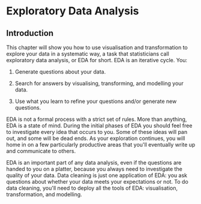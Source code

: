 # Exploratory Data Analysis

## Introduction

This chapter will show you how to use visualisation and transformation to explore your data in a systematic way, a task that statisticians call exploratory data analysis, or EDA for short. EDA is an iterative cycle. You:

1. Generate questions about your data.

1. Search for answers by visualising, transforming, and modelling your data.

1. Use what you learn to refine your questions and/or generate new questions.

EDA is not a formal process with a strict set of rules. More than anything, EDA is a state of mind. During the initial phases of EDA you should feel free to investigate every idea that occurs to you. Some of these ideas will pan out, and some will be dead ends. As your exploration continues, you will home in on a few particularly productive areas that you'll eventually write up and communicate to others.

EDA is an important part of any data analysis, even if the questions are handed to you on a platter, because you always need to investigate the quality of your data. Data cleaning is just one application of EDA: you ask questions about whether your data meets your expectations or not. To do data cleaning, you'll need to deploy all the tools of EDA: visualisation, transformation, and modelling.

<!-- ### Prerequisites -->

<!-- In this chapter we'll combine what you've learned about dplyr and ggplot2 to interactively ask questions, answer them with data, and then ask new questions. -->

<!-- ```{r setup, message = FALSE} -->
<!-- library(tidyverse) -->
<!-- ``` -->

<!-- ## Questions -->

<!-- > "There are no routine statistical questions, only questionable statistical -->
<!-- > routines." --- Sir David Cox -->

<!-- > "Far better an approximate answer to the right question, which is often -->
<!-- > vague, than an exact answer to the wrong question, which can always be made -->
<!-- > precise." --- John Tukey -->

<!-- Your goal during EDA is to develop an understanding of your data. The easiest way to do this is to use questions as tools to guide your investigation. When you ask a question, the question focuses your attention on a specific part of your dataset and helps you decide which graphs, models, or transformations to make. -->

<!-- EDA is fundamentally a creative process. And like most creative processes, the key to asking _quality_ questions is to generate a large _quantity_ of questions. It is difficult to ask revealing questions at the start of your analysis because you do not know what insights are contained in your dataset. On the other hand, each new question that you ask will expose you to a new aspect of your data and increase your chance of making a discovery. You can quickly drill down into the most interesting parts of your data---and develop a set of thought-provoking questions---if you follow up each question with a new question based on what you find. -->

<!-- There is no rule about which questions you should ask to guide your research. However, two types of questions will always be useful for making discoveries within your data. You can loosely word these questions as: -->

<!-- 1. What type of variation occurs within my variables? -->

<!-- 1. What type of covariation occurs between my variables? -->

<!-- The rest of this chapter will look at these two questions. I'll explain what variation and covariation are, and I'll show you several ways to answer each question. To make the discussion easier, let's define some terms:  -->

<!-- *   A __variable__ is a quantity, quality, or property that you can measure.  -->

<!-- *   A __value__ is the state of a variable when you measure it. The value of a -->
<!--     variable may change from measurement to measurement. -->

<!-- *   An __observation__ is a set of measurements made under similar conditions -->
<!--     (you usually make all of the measurements in an observation at the same  -->
<!--     time and on the same object). An observation will contain several values,  -->
<!--     each associated with a different variable. I'll sometimes refer to  -->
<!--     an observation as a data point. -->

<!-- *   __Tabular data__ is a set of values, each associated with a variable and an -->
<!--     observation. Tabular data is _tidy_ if each value is placed in its own -->
<!--     "cell", each variable in its own column, and each observation in its own  -->
<!--     row.  -->

<!-- So far, all of the data that you've seen has been tidy. In real-life, most data isn't tidy, so we'll come back to these ideas again in [tidy data]. -->

<!-- ## Variation -->

<!-- **Variation** is the tendency of the values of a variable to change from measurement to measurement. You can see variation easily in real life; if you measure any continuous variable twice, you will get two different results. This is true even if you measure quantities that are constant, like the speed of light. Each of your measurements will include a small amount of error that varies from measurement to measurement. Categorical variables can also vary if you measure across different subjects (e.g. the eye colors of different people), or different times (e.g. the energy levels of an electron at different moments).  -->
<!-- Every variable has its own pattern of variation, which can reveal interesting information. The best way to understand that pattern is to visualise the distribution of the variable's values. -->

<!-- ### Visualising distributions -->

<!-- How you visualise the distribution of a variable will depend on whether the variable is categorical or continuous. A variable is **categorical** if it can only take one of a small set of values. In R, categorical variables are usually saved as factors or character vectors. To examine the distribution of a categorical variable, use a bar chart: -->

<!-- ```{r} -->
<!-- ggplot(data = diamonds) + -->
<!--   geom_bar(mapping = aes(x = cut)) -->
<!-- ``` -->

<!-- The height of the bars displays how many observations occurred with each x value. You can compute these values manually with `dplyr::count()`: -->

<!-- ```{r} -->
<!-- diamonds %>%  -->
<!--   count(cut) -->
<!-- ``` -->

<!-- A variable is **continuous** if it can take any of an infinite set of ordered values. Numbers and date-times are two examples of continuous variables. To examine the distribution of a continuous variable, use a histogram: -->

<!-- ```{r} -->
<!-- ggplot(data = diamonds) + -->
<!--   geom_histogram(mapping = aes(x = carat), binwidth = 0.5) -->
<!-- ``` -->

<!-- You can compute this by hand by combining `dplyr::count()` and `ggplot2::cut_width()`: -->

<!-- ```{r} -->
<!-- diamonds %>%  -->
<!--   count(cut_width(carat, 0.5)) -->
<!-- ``` -->

<!-- A histogram divides the x-axis into equally spaced bins and then uses the height of a bar to display the number of observations that fall in each bin. In the graph above, the tallest bar shows that almost 30,000 observations have a `carat` value between 0.25 and 0.75, which are the left and right edges of the bar.  -->

<!-- You can set the width of the intervals in a histogram with the `binwidth` argument, which is measured in the units of the `x` variable. You should always explore a variety of binwidths when working with histograms, as different binwidths can reveal different patterns. For example, here is how the graph above looks when we zoom into just the diamonds with a size of less than three carats and choose a smaller binwidth. -->

<!-- ```{r} -->
<!-- smaller <- diamonds %>%  -->
<!--   filter(carat < 3) -->

<!-- ggplot(data = smaller, mapping = aes(x = carat)) + -->
<!--   geom_histogram(binwidth = 0.1) -->
<!-- ``` -->

<!-- If you wish to overlay multiple histograms in the same plot, I recommend using `geom_freqpoly()` instead of `geom_histogram()`. `geom_freqpoly()` performs the same calculation as `geom_histogram()`, but instead of displaying the counts with bars, uses lines instead. It's much easier to understand overlapping lines than bars. -->

<!-- ```{r} -->
<!-- ggplot(data = smaller, mapping = aes(x = carat, colour = cut)) + -->
<!--   geom_freqpoly(binwidth = 0.1) -->
<!-- ``` -->

<!-- There are a few challenges with this type of plot, which we will come back to in [visualising a categorical and a continuous variable](#cat-cont). -->

<!-- Now that you can visualise variation, what should you look for in your plots? And what type of follow-up questions should you ask? I've put together a list below of the most useful types of information that you will find in your graphs, along with some follow-up questions for each type of information. The key to asking good follow-up questions will be to rely on your curiosity (What do you want to learn more about?) as well as your skepticism (How could this be misleading?). -->

<!-- ### Typical values -->

<!-- In both bar charts and histograms, tall bars show the common values of a variable, and shorter bars show less-common values. Places that do not have bars reveal values that were not seen in your data. To turn this information into useful questions, look for anything unexpected: -->

<!-- * Which values are the most common? Why? -->

<!-- * Which values are rare? Why? Does that match your expectations? -->

<!-- * Can you see any unusual patterns? What might explain them? -->

<!-- As an example, the histogram below suggests several interesting questions:  -->

<!-- * Why are there more diamonds at whole carats and common fractions of carats? -->

<!-- * Why are there more diamonds slightly to the right of each peak than there  -->
<!--   are slightly to the left of each peak? -->

<!-- * Why are there no diamonds bigger than 3 carats? -->

<!-- ```{r} -->
<!-- ggplot(data = smaller, mapping = aes(x = carat)) + -->
<!--   geom_histogram(binwidth = 0.01) -->
<!-- ``` -->

<!-- Clusters of similar values suggest that subgroups exist in your data. To understand the subgroups, ask: -->

<!-- * How are the observations within each cluster similar to each other? -->

<!-- * How are the observations in separate clusters different from each other? -->

<!-- * How can you explain or describe the clusters? -->

<!-- * Why might the appearance of clusters be misleading? -->

<!-- The histogram below shows the length (in minutes) of 272 eruptions of the Old Faithful Geyser in Yellowstone National Park. Eruption times appear to be clustered into two groups: there are short eruptions (of around 2 minutes) and long eruptions (4-5 minutes), but little in between. -->

<!-- ```{r} -->
<!-- ggplot(data = faithful, mapping = aes(x = eruptions)) +  -->
<!--   geom_histogram(binwidth = 0.25) -->
<!-- ```   -->

<!-- Many of the questions above will prompt you to explore a relationship *between* variables, for example, to see if the values of one variable can explain the behavior of another variable. We'll get to that shortly. -->

<!-- ### Unusual values -->

<!-- Outliers are observations that are unusual; data points that don't seem to fit the pattern. Sometimes outliers are data entry errors; other times outliers suggest important new science. When you have a lot of data, outliers are sometimes difficult to see in a histogram.  For example, take the distribution of the `y` variable from the diamonds dataset. The only evidence of outliers is the unusually wide limits on the x-axis. -->

<!-- ```{r} -->
<!-- ggplot(diamonds) +  -->
<!--   geom_histogram(mapping = aes(x = y), binwidth = 0.5) -->
<!-- ```    -->

<!-- There are so many observations in the common bins that the rare bins are so short that you can't see them (although maybe if you stare intently at 0 you'll spot something). To make it easy to see the unusual values, we need to zoom to small values of the y-axis with `coord_cartesian()`: -->

<!-- ```{r} -->
<!-- ggplot(diamonds) +  -->
<!--   geom_histogram(mapping = aes(x = y), binwidth = 0.5) + -->
<!--   coord_cartesian(ylim = c(0, 50)) -->
<!-- ```    -->

<!-- (`coord_cartesian()` also has an `xlim()` argument for when you need to zoom into the x-axis. ggplot2 also has `xlim()` and `ylim()` functions that work slightly differently: they throw away the data outside the limits.) -->

<!-- This allows us to see that there are three unusual values: 0, ~30, and ~60. We pluck them out with dplyr:  -->

<!-- ```{r, include = FALSE} -->
<!-- old <- options(tibble.print_max = 10, tibble.print_min = 10) -->
<!-- ``` -->

<!-- ```{r} -->
<!-- unusual <- diamonds %>%  -->
<!--   filter(y < 3 | y > 20) %>%  -->
<!--   select(price, x, y, z) %>% -->
<!--   arrange(y) -->
<!-- unusual -->
<!-- ``` -->

<!-- ```{r, include = FALSE} -->
<!-- options(old) -->
<!-- ``` -->

<!-- The `y` variable measures one of the three dimensions of these diamonds, in mm. We know that diamonds can't have a width of 0mm, so these values must be incorrect. We might also suspect that measurements of 32mm and 59mm are implausible: those diamonds are over an inch long, but don't cost hundreds of thousands of dollars! -->

<!-- It's good practice to repeat your analysis with and without the outliers. If they have minimal effect on the results, and you can't figure out why they're there, it's reasonable to replace them with missing values, and move on. However, if they have a substantial effect on your results, you shouldn't drop them without justification. You'll need to figure out what caused them (e.g. a data entry error) and disclose that you removed them in your write-up. -->


<!-- ### Exercises -->

<!-- 1.  Explore the distribution of each of the `x`, `y`, and `z` variables  -->
<!--     in `diamonds`. What do you learn? Think about a diamond and how you -->
<!--     might decide which dimension is the length, width, and depth. -->

<!-- 1.  Explore the distribution of `price`. Do you discover anything unusual -->
<!--     or surprising? (Hint: Carefully think about the `binwidth` and make sure -->
<!--     you try a wide range of values.) -->

<!-- 1.  How many diamonds are 0.99 carat? How many are 1 carat? What -->
<!--     do you think is the cause of the difference? -->

<!-- 1.  Compare and contrast `coord_cartesian()` vs `xlim()` or `ylim()` when -->
<!--     zooming in on a histogram. What happens if you leave `binwidth` unset? -->
<!--     What happens if you try and zoom so only half a bar shows? -->

<!-- ## Missing values -->

<!-- If you've encountered unusual values in your dataset, and simply want to move on to the rest of your analysis, you have two options. -->

<!-- 1.  Drop the entire row with the strange values: -->

<!--     ```{r, eval = FALSE} -->
<!--     diamonds2 <- diamonds %>%  -->
<!--       filter(between(y, 3, 20)) -->
<!--     ``` -->

<!--     I don't recommend this option because just because one measurement -->
<!--     is invalid, doesn't mean all the measurements are. Additionally, if you -->
<!--     have low quality data, by time that you've applied this approach to every -->
<!--     variable you might find that you don't have any data left! -->

<!-- 1.  Instead, I recommend replacing the unusual values with missing values. -->
<!--     The easiest way to do this is to use `mutate()` to replace the variable -->
<!--     with a modified copy. You can use the `ifelse()` function to replace -->
<!--     unusual values with `NA`: -->

<!--     ```{r} -->
<!--     diamonds2 <- diamonds %>%  -->
<!--       mutate(y = ifelse(y < 3 | y > 20, NA, y)) -->
<!--     ``` -->

<!-- `ifelse()` has three arguments. The first argument `test` should be a logical vector. The result will contain the value of the second argument, `yes`, when `test` is `TRUE`, and the value of the third argument, `no`, when it is false. Alternatively to ifelse, use `dplyr::case_when()`. `case_when()` is particularly useful inside mutate when you want to create a new variable that relies on a complex combination of existing variables. -->

<!-- Like R, ggplot2 subscribes to the philosophy that missing values should never silently go missing. It's not obvious where you should plot missing values, so ggplot2 doesn't include them in the plot, but it does warn that they've been removed: -->

<!-- ```{r, dev = "png"} -->
<!-- ggplot(data = diamonds2, mapping = aes(x = x, y = y)) +  -->
<!--   geom_point() -->
<!-- ``` -->

<!-- To suppress that warning, set `na.rm = TRUE`: -->

<!-- ```{r, eval = FALSE} -->
<!-- ggplot(data = diamonds2, mapping = aes(x = x, y = y)) +  -->
<!--   geom_point(na.rm = TRUE) -->
<!-- ``` -->

<!-- Other times you want to understand what makes observations with missing values different to observations with recorded values. For example, in `nycflights13::flights`, missing values in the `dep_time` variable indicate that the flight was cancelled. So you might want to compare the scheduled departure times for cancelled and non-cancelled times. You can do this by making a new variable with `is.na()`. -->

<!-- ```{r} -->
<!-- nycflights13::flights %>%  -->
<!--   mutate( -->
<!--     cancelled = is.na(dep_time), -->
<!--     sched_hour = sched_dep_time %/% 100, -->
<!--     sched_min = sched_dep_time %% 100, -->
<!--     sched_dep_time = sched_hour + sched_min / 60 -->
<!--   ) %>%  -->
<!--   ggplot(mapping = aes(sched_dep_time)) +  -->
<!--     geom_freqpoly(mapping = aes(colour = cancelled), binwidth = 1/4) -->
<!-- ``` -->

<!-- However this plot isn't great because there are many more non-cancelled flights than cancelled flights. In the next section we'll explore some techniques for improving this comparison. -->

<!-- ### Exercises -->

<!-- 1.  What happens to missing values in a histogram?  What happens to missing -->
<!--     values in a bar chart? Why is there a difference? -->

<!-- 1.  What does `na.rm = TRUE` do in `mean()` and `sum()`? -->

<!-- ## Covariation -->

<!-- If variation describes the behavior _within_ a variable, covariation describes the behavior _between_ variables. **Covariation** is the tendency for the values of two or more variables to vary together in a related way. The best way to spot covariation is to visualise the relationship between two or more variables. How you do that should again depend on the type of variables involved. -->

<!-- ### A categorical and continuous variable {#cat-cont} -->

<!-- It's common to want to explore the distribution of a continuous variable broken down by a categorical variable, as in the previous frequency polygon. The default appearance of `geom_freqpoly()` is not that useful for that sort of comparison because the height is given by the count. That means if one of the groups is much smaller than the others, it's hard to see the differences in shape. For example, let's explore how the price of a diamond varies with its quality: -->

<!-- ```{r} -->
<!-- ggplot(data = diamonds, mapping = aes(x = price)) +  -->
<!--   geom_freqpoly(mapping = aes(colour = cut), binwidth = 500) -->
<!-- ``` -->

<!-- It's hard to see the difference in distribution because the overall counts differ so much: -->

<!-- ```{r, fig.width = "50%", fig.width = 4} -->
<!-- ggplot(diamonds) +  -->
<!--   geom_bar(mapping = aes(x = cut)) -->
<!-- ``` -->

<!-- To make the comparison easier we need to swap what is displayed on the y-axis. Instead of displaying count, we'll display __density__, which is the count standardised so that the area under each frequency polygon is one. -->

<!-- ```{r} -->
<!-- ggplot(data = diamonds, mapping = aes(x = price, y = ..density..)) +  -->
<!--   geom_freqpoly(mapping = aes(colour = cut), binwidth = 500) -->
<!-- ``` -->

<!-- There's something rather surprising about this plot - it appears that fair diamonds (the lowest quality) have the highest average price!  But maybe that's because frequency polygons are a little hard to interpret - there's a lot going on in this plot. -->

<!-- Another alternative to display the distribution of a continuous variable broken down by a categorical variable is the boxplot. A **boxplot** is a type of visual shorthand for a distribution of values that is popular among statisticians. Each boxplot consists of: -->

<!-- * A box that stretches from the 25th percentile of the distribution to the  -->
<!--   75th percentile, a distance known as the interquartile range (IQR). In the -->
<!--   middle of the box is a line that displays the median, i.e. 50th percentile, -->
<!--   of the distribution. These three lines give you a sense of the spread of the -->
<!--   distribution and whether or not the distribution is symmetric about the -->
<!--   median or skewed to one side.  -->

<!-- * Visual points that display observations that fall more than 1.5 times the  -->
<!--   IQR from either edge of the box. These outlying points are unusual -->
<!--   so are plotted individually. -->

<!-- * A line (or whisker) that extends from each end of the box and goes to the    -->
<!--   farthest non-outlier point in the distribution. -->

<!-- ```{r, echo = FALSE, out.width = "100%"} -->
<!-- knitr::include_graphics("images/EDA-boxplot.png") -->
<!-- ``` -->

<!-- Let's take a look at the distribution of price by cut using `geom_boxplot()`: -->

<!-- ```{r fig.height = 3} -->
<!-- ggplot(data = diamonds, mapping = aes(x = cut, y = price)) + -->
<!--   geom_boxplot() -->
<!-- ``` -->

<!-- We see much less information about the distribution, but the boxplots are much more compact so we can more easily compare them (and fit more on one plot). It supports the counterintuitive finding that better quality diamonds are cheaper on average! In the exercises, you'll be challenged to figure out why. -->

<!-- `cut` is an ordered factor: fair is worse than good, which is worse than very good and so on. Many categorical variables don't have such an intrinsic order, so you might want to reorder them to make a more informative display. One way to do that is with the `reorder()` function. -->

<!-- For example, take the `class` variable in the `mpg` dataset. You might be interested to know how highway mileage varies across classes: -->

<!-- ```{r} -->
<!-- ggplot(data = mpg, mapping = aes(x = class, y = hwy)) + -->
<!--   geom_boxplot() -->
<!-- ``` -->

<!-- To make the trend easier to see, we can reorder `class` based on the median value of `hwy`: -->

<!-- ```{r fig.height = 3} -->
<!-- ggplot(data = mpg) + -->
<!--   geom_boxplot(mapping = aes(x = reorder(class, hwy, FUN = median), y = hwy)) -->
<!-- ``` -->

<!-- If you have long variable names, `geom_boxplot()` will work better if you flip it 90°. You can do that with `coord_flip()`. -->

<!-- ```{r} -->
<!-- ggplot(data = mpg) + -->
<!--   geom_boxplot(mapping = aes(x = reorder(class, hwy, FUN = median), y = hwy)) + -->
<!--   coord_flip() -->
<!-- ``` -->

<!-- #### Exercises -->

<!-- 1.  Use what you've learned to improve the visualisation of the departure times -->
<!--     of cancelled vs. non-cancelled flights. -->

<!-- 1.  What variable in the diamonds dataset is most important for predicting -->
<!--     the price of a diamond? How is that variable correlated with cut? -->
<!--     Why does the combination of those two relationships lead to lower quality -->
<!--     diamonds being more expensive? -->

<!-- 1.  Install the ggstance package, and create a horizontal boxplot. -->
<!--     How does this compare to using `coord_flip()`? -->

<!-- 1.  One problem with boxplots is that they were developed in an era of  -->
<!--     much smaller datasets and tend to display a prohibitively large -->
<!--     number of "outlying values". One approach to remedy this problem is -->
<!--     the letter value plot. Install the lvplot package, and try using -->
<!--     `geom_lv()` to display the distribution of price vs cut. What -->
<!--     do you learn? How do you interpret the plots? -->

<!-- 1.  Compare and contrast `geom_violin()` with a facetted `geom_histogram()`, -->
<!--     or a coloured `geom_freqpoly()`. What are the pros and cons of each  -->
<!--     method? -->

<!-- 1.  If you have a small dataset, it's sometimes useful to use `geom_jitter()` -->
<!--     to see the relationship between a continuous and categorical variable. -->
<!--     The ggbeeswarm package provides a number of methods similar to  -->
<!--     `geom_jitter()`. List them and briefly describe what each one does. -->

<!-- ### Two categorical variables -->

<!-- To visualise the covariation between categorical variables, you'll need to count the number of observations for each combination. One way to do that is to rely on the built-in `geom_count()`: -->

<!-- ```{r} -->
<!-- ggplot(data = diamonds) + -->
<!--   geom_count(mapping = aes(x = cut, y = color)) -->
<!-- ``` -->

<!-- The size of each circle in the plot displays how many observations occurred at each combination of values. Covariation will appear as a strong correlation between specific x values and specific y values.  -->

<!-- Another approach is to compute the count with dplyr: -->

<!-- ```{r} -->
<!-- diamonds %>%  -->
<!--   count(color, cut) -->
<!-- ``` -->

<!-- Then visualise with `geom_tile()` and the fill aesthetic: -->

<!-- ```{r} -->
<!-- diamonds %>%  -->
<!--   count(color, cut) %>%   -->
<!--   ggplot(mapping = aes(x = color, y = cut)) + -->
<!--     geom_tile(mapping = aes(fill = n)) -->
<!-- ``` -->

<!-- If the categorical variables are unordered, you might want to use the seriation package to simultaneously reorder the rows and columns in order to more clearly reveal interesting patterns. For larger plots, you might want to try the d3heatmap or heatmaply packages, which create interactive plots. -->

<!-- #### Exercises -->

<!-- 1.  How could you rescale the count dataset above to more clearly show -->
<!--     the distribution of cut within colour, or colour within cut? -->

<!-- 1.  Use `geom_tile()` together with dplyr to explore how average flight -->
<!--     delays vary by destination and month of year.  What makes the  -->
<!--     plot difficult to read? How could you improve it? -->

<!-- 1.  Why is it slightly better to use `aes(x = color, y = cut)` rather -->
<!--     than `aes(x = cut, y = color)` in the example above? -->

<!-- ### Two continuous variables -->

<!-- You've already seen one great way to visualise the covariation between two continuous variables: draw a scatterplot with `geom_point()`. You can see covariation as a pattern in the points. For example, you can see an exponential relationship between the carat size and price of a diamond. -->

<!-- ```{r, dev = "png"} -->
<!-- ggplot(data = diamonds) + -->
<!--   geom_point(mapping = aes(x = carat, y = price)) -->
<!-- ``` -->

<!-- Scatterplots become less useful as the size of your dataset grows, because points begin to overplot, and pile up into areas of uniform black (as above). -->
<!-- You've already seen one way to fix the problem: using the `alpha` aesthetic to add transparency. -->

<!-- ```{r, dev = "png"} -->
<!-- ggplot(data = diamonds) +  -->
<!--   geom_point(mapping = aes(x = carat, y = price), alpha = 1 / 100) -->
<!-- ``` -->

<!-- But using transparency can be challenging for very large datasets. Another solution is to use bin. Previously you used `geom_histogram()` and `geom_freqpoly()` to bin in one dimension. Now you'll learn how to use `geom_bin2d()` and `geom_hex()` to bin in two dimensions. -->

<!-- `geom_bin2d()` and `geom_hex()` divide the coordinate plane into 2d bins and then use a fill color to display how many points fall into each bin. `geom_bin2d()` creates rectangular bins. `geom_hex()` creates hexagonal bins. You will need to install the hexbin package to use `geom_hex()`. -->

<!-- ```{r, fig.asp = 1, out.width = "50%", fig.align = "default", message = FALSE} -->
<!-- ggplot(data = smaller) + -->
<!--   geom_bin2d(mapping = aes(x = carat, y = price)) -->

<!-- # install.packages("hexbin") -->
<!-- ggplot(data = smaller) + -->
<!--   geom_hex(mapping = aes(x = carat, y = price)) -->
<!-- ``` -->

<!-- Another option is to bin one continuous variable so it acts like a categorical variable. Then you can use one of the techniques for visualising the combination of a categorical and a continuous variable that you learned about. For example, you could bin `carat` and then for each group, display a boxplot: -->

<!-- ```{r} -->
<!-- ggplot(data = smaller, mapping = aes(x = carat, y = price)) +  -->
<!--   geom_boxplot(mapping = aes(group = cut_width(carat, 0.1))) -->
<!-- ``` -->

<!-- `cut_width(x, width)`, as used above, divides `x` into bins of width `width`. By default, boxplots look roughly the same (apart from number of outliers) regardless of how many observations there are, so it's difficult to tell that each boxplot summarises a different number of points. One way to show that is to make the width of the boxplot proportional to the number of points with `varwidth = TRUE`. -->

<!-- Another approach is to display approximately the same number of points in each bin. That's the job of `cut_number()`: -->

<!-- ```{r} -->
<!-- ggplot(data = smaller, mapping = aes(x = carat, y = price)) +  -->
<!--   geom_boxplot(mapping = aes(group = cut_number(carat, 20))) -->
<!-- ``` -->

<!-- #### Exercises -->

<!-- 1.  Instead of summarising the conditional distribution with a boxplot, you -->
<!--     could use a frequency polygon. What do you need to consider when using -->
<!--     `cut_width()` vs `cut_number()`? How does that impact a visualisation of -->
<!--     the 2d distribution of `carat` and `price`? -->

<!-- 1.  Visualise the distribution of carat, partitioned by price. -->

<!-- 1.  How does the price distribution of very large diamonds compare to small  -->
<!--     diamonds? Is it as you expect, or does it surprise you? -->

<!-- 1.  Combine two of the techniques you've learned to visualise the  -->
<!--     combined distribution of cut, carat, and price. -->

<!-- 1. Two dimensional plots reveal outliers that are not visible in one  -->
<!--    dimensional plots. For example, some points in the plot below have an  -->
<!--    unusual combination of `x` and `y` values, which makes the points outliers  -->
<!--    even though their `x` and `y` values appear normal when examined separately. -->

<!--     ```{r, dev = "png"} -->
<!--     ggplot(data = diamonds) + -->
<!--       geom_point(mapping = aes(x = x, y = y)) + -->
<!--       coord_cartesian(xlim = c(4, 11), ylim = c(4, 11)) -->
<!--     ``` -->

<!--     Why is a scatterplot a better display than a binned plot for this case? -->

<!-- ## Patterns and models -->

<!-- Patterns in your data provide clues about relationships. If a systematic relationship exists between two variables it will appear as a pattern in the data. If you spot a pattern, ask yourself: -->

<!-- + Could this pattern be due to coincidence (i.e. random chance)? -->

<!-- + How can you describe the relationship implied by the pattern? -->

<!-- + How strong is the relationship implied by the pattern? -->

<!-- + What other variables might affect the relationship? -->

<!-- + Does the relationship change if you look at individual subgroups of the data? -->

<!-- A scatterplot of Old Faithful eruption lengths versus the wait time between eruptions shows a pattern: longer wait times are associated with longer eruptions. The scatterplot also displays the two clusters that we noticed above. -->

<!-- ```{r fig.height = 2} -->
<!-- ggplot(data = faithful) +  -->
<!--   geom_point(mapping = aes(x = eruptions, y = waiting)) -->
<!-- ```  -->

<!-- Patterns provide one of the most useful tools for data scientists because they reveal covariation. If you think of variation as a phenomenon that creates uncertainty, covariation is a phenomenon that reduces it. If two variables covary, you can use the values of one variable to make better predictions about the values of the second. If the covariation is due to a causal relationship (a special case), then you can use the value of one variable to control the value of the second. -->

<!-- Models are a tool for extracting patterns out of data. For example, consider the diamonds data. It's hard to understand the relationship between cut and price, because cut and carat, and carat and price are tightly related. It's possible to use a model to remove the very strong relationship between price and carat so we can explore the subtleties that remain. The following code fits a model that predicts `price` from `carat` and then computes the residuals (the difference between the predicted value and the actual value). The residuals give us a view of the price of the diamond, once the effect of carat has been removed.  -->

<!-- ```{r, dev = "png"} -->
<!-- library(modelr) -->

<!-- mod <- lm(log(price) ~ log(carat), data = diamonds) -->

<!-- diamonds2 <- diamonds %>%  -->
<!--   add_residuals(mod) %>%  -->
<!--   mutate(resid = exp(resid)) -->

<!-- ggplot(data = diamonds2) +  -->
<!--   geom_point(mapping = aes(x = carat, y = resid)) -->
<!-- ``` -->

<!-- Once you've removed the strong relationship between carat and price, you can see what you expect in the relationship between cut and price: relative to their size, better quality diamonds are more expensive.  -->

<!-- ```{r} -->
<!-- ggplot(data = diamonds2) +  -->
<!--   geom_boxplot(mapping = aes(x = cut, y = resid)) -->
<!-- ``` -->

<!-- You'll learn how models, and the modelr package, work in the final part of the book, [model](#model-intro). We're saving modelling for later because understanding what models are and how they work is easiest once you have tools of data wrangling and programming in hand. -->

<!-- ## ggplot2 calls -->

<!-- As we move on from these introductory chapters, we'll transition to a more concise expression of ggplot2 code. So far we've been very explicit, which is helpful when you are learning: -->

<!-- ```{r, eval = FALSE} -->
<!-- ggplot(data = faithful, mapping = aes(x = eruptions)) +  -->
<!--   geom_freqpoly(binwidth = 0.25) -->
<!-- ``` -->

<!-- Typically, the first one or two arguments to a function are so important that you should know them by heart. The first two arguments to `ggplot()` are `data` and `mapping`, and the first two arguments to `aes()` are `x` and `y`. In the remainder of the book, we won't supply those names. That saves typing, and, by reducing the amount of boilerplate, makes it easier to see what's different between plots. That's a really important programming concern that we'll come back in [functions]. -->

<!-- Rewriting the previous plot more concisely yields: -->

<!-- ```{r, eval = FALSE} -->
<!-- ggplot(faithful, aes(eruptions)) +  -->
<!--   geom_freqpoly(binwidth = 0.25) -->
<!-- ``` -->

<!-- Sometimes we'll turn the end of a pipeline of data transformation into a plot. Watch for the transition from `%>%` to `+`. I wish this transition wasn't necessary but unfortunately ggplot2 was created before the pipe was discovered. -->

<!-- ```{r, eval = FALSE} -->
<!-- diamonds %>%  -->
<!--   count(cut, clarity) %>%  -->
<!--   ggplot(aes(clarity, cut, fill = n)) +  -->
<!--     geom_tile() -->
<!-- ``` -->

<!-- ## Learning more -->

<!-- If you want to learn more about the mechanics of ggplot2, I'd highly recommend grabbing a copy of the ggplot2 book: <https://amzn.com/331924275X>. It's been recently updated, so it includes dplyr and tidyr code, and has much more space to explore all the facets of visualisation. Unfortunately the book isn't generally available for free, but if you have a connection to a university you can probably get an electronic version for free through SpringerLink. -->

<!-- Another useful resource is the [_R Graphics Cookbook_](https://amzn.com/1449316956) by Winston Chang. Much of the contents are available online at <http://www.cookbook-r.com/Graphs/>. -->

<!-- I also recommend [_Graphical Data Analysis with R_](https://amzn.com/1498715230), by Antony Unwin. This is a book-length treatment similar to the material covered in this chapter, but has the space to go into much greater depth.  -->
